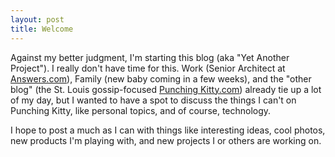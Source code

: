 ```yaml
---
layout: post
title: Welcome
---
```


Against my better judgment, I'm starting this blog (aka "Yet Another Project"). I really don't have time for this. Work (Senior Architect at [Answers.com][]), Family (new baby coming in a few weeks), and the "other blog" (the St. Louis gossip-focused [Punching Kitty.com][]) already tie up a lot of my day, but I wanted to have a spot to discuss the things I can't on Punching Kitty, like personal topics, and of course, technology.

I hope to post a much as I can with things like interesting ideas, cool photos, new products I'm playing with, and new projects I or others are working on.

[Answers.com]: http://answers.com
[Punching Kitty.com]: http://punchingkitty.com
